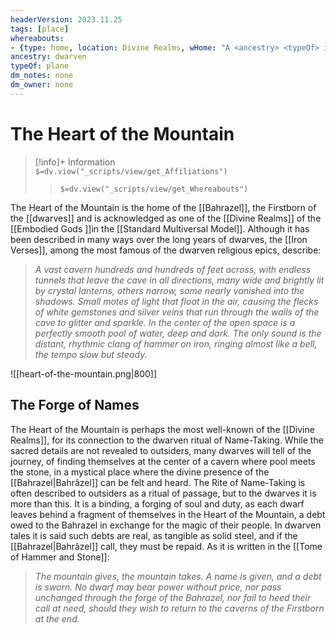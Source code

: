 ```yaml
---
headerVersion: 2023.11.25
tags: [place]
whereabouts: 
- {type: home, location: Divine Realms, wHome: "A <ancestry> <typeOf> in the <home:1>"}
ancestry: dwarven
typeOf: plane
dm_notes: none
dm_owner: none
---
```

# The Heart of the Mountain
>[!info]+ Information  
> `$=dv.view("_scripts/view/get_Affiliations")`  
>> `$=dv.view("_scripts/view/get_Whereabouts")`

The Heart of the Mountain is the home of the [[Bahrazel]], the Firstborn of the [[dwarves]] and is acknowledged  as one of the [[Divine Realms]] of the [[Embodied Gods ]]in the [[Standard Multiversal Model]].  Although it has been described in many ways over the long years of dwarves, the [[Iron Verses]], among the most famous of the dwarven religious epics, describe: 

>*A vast cavern hundreds and hundreds of feet across, with endless tunnels that leave the cave in all directions, many wide and brightly lit by crystal lanterns, others narrow, some nearly vanished into the shadows. Small motes of light that float in the air, causing the flecks of white gemstones and silver veins that run through the walls of the cave to glitter and sparkle. In the center of the open space is a perfectly smooth pool of water, deep and dark. The only sound is the distant, rhythmic clang of hammer on iron, ringing almost like a bell, the tempo slow but steady.*

![[heart-of-the-mountain.png|800]]

## The Forge of Names

The Heart of the Mountain is perhaps the most well-known of the [[Divine Realms]], for its connection to the dwarven ritual of Name-Taking. While the sacred details are not revealed to outsiders, many dwarves will tell of the journey, of finding themselves at the center of a cavern where pool meets the stone, in a mystical place where the divine presence of the [[Bahrazel|Bahrâzel]] can be felt and heard. The Rite of Name-Taking is often described to outsiders as a ritual of passage, but to the dwarves it is more than this. It is a binding, a forging of soul and duty, as each dwarf leaves behind a fragment of themselves in the Heart of the Mountain, a debt owed to the Bahrazel in exchange for the magic of their people. In dwarven tales it is said such debts are real, as tangible as solid steel, and if the [[Bahrazel|Bahrâzel]] call, they must be repaid. As it is written in the [[Tome of Hammer and Stone]]: 

> _The mountain gives, the mountain takes. A name is given, and a debt is sworn.  No dwarf may bear power without price, nor pass unchanged through the forge of the Bahrazel, nor fail to heed their call at need, should they wish to return to the caverns of the Firstborn at the end._

